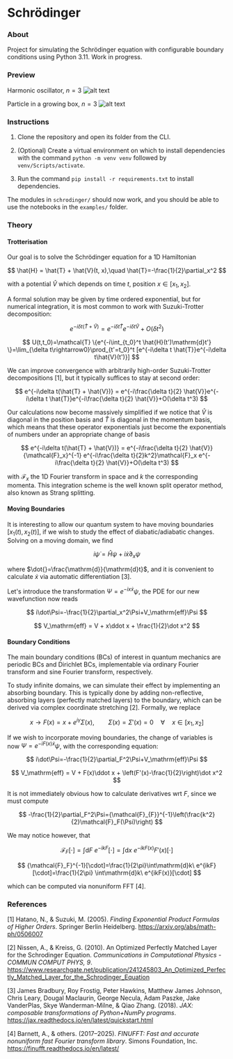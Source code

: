 # Schrödinger

### About
Project for simulating the Schrödinger equation with configurable boundary conditions using Python 3.11. Work in progress.

### Preview

Harmonic oscillator, $n=3$
![alt text](images/ho3.gif)

Particle in a growing box, $n=3$
![alt text](images/pib3.gif)

### Instructions

1. Clone the repository and open its folder from the CLI.

2. (Optional) Create a virtual environment on which to install dependencies with the command `python -m venv venv` followed by `venv/Scripts/activate`.

3. Run the command `pip install -r requirements.txt` to install dependencies.

The modules in `schrodinger/` should now work, and you should be able to use the notebooks in the `examples/` folder.

### Theory 

#### Trotterisation

Our goal is to solve the Schrödinger equation for a 1D Hamiltonian

$$
\hat{H} = \hat{T} + \hat{V}(t, x),\quad
\hat{T}=-\frac{1}{2}\partial_x^2
$$

with a potential $\hat{V}$ which depends on time $t$, position $x\in[x_1,x_2]$.

A formal solution may be given by time ordered exponential, but for numerical integration, it is most common to work with Suzuki-Trotter decomposition:

$$
e^{-i\delta t(\hat{T} + \hat{V})} = e^{-i\delta t \hat{T}}e^{-i\delta t\hat{V}}+O(\delta t^2)
$$

$$
U(t,t_0)=\mathcal{T} \{e^{-i\int_{t_0}^t \hat{H}(t')\mathrm{d}t'} \}=\lim_{\delta t\rightarrow0}\prod_{t'=t_0}^t [e^{-i\delta t \hat{T}}e^{-i\delta t\hat{V}(t')}]
$$

We can improve convergence with arbitrarily high-order Suzuki-Trotter decompositions [1], but it typically suffices to stay at second order: 

$$
e^{-i\delta t(\hat{T} + \hat{V})} = e^{-i\frac{\delta t}{2} \hat{V}}e^{-i\delta t \hat{T}}e^{-i\frac{\delta t}{2} \hat{V}}+O(\delta t^3)
$$

Our calculations now become massively simplified if we notice that $\hat{V}$ is diagonal in the position basis and $\hat{T}$ is diagonal in the momentum basis, which means that these operator exponentials just become the exponentials of numbers under an appropriate change of basis

$$
e^{-i\delta t(\hat{T} + \hat{V})} = e^{-i\frac{\delta t}{2} \hat{V}}{\mathcal{F}_x}^{-1} e^{-i\frac{\delta t}{2}k^2}\mathcal{F}_x e^{-i\frac{\delta t}{2} \hat{V}}+O(\delta t^3)
$$

with $\mathcal{F}_x$ the 1D Fourier transform in space and $k$ the corresponding momenta. This integration scheme is the well known split operator method, also known as Strang splitting.

#### Moving Boundaries

It is interesting to allow our quantum system to have moving boundaries $[x_1(t), x_2(t)]$, if we wish to study the effect of diabatic/adiabatic changes. Solving on a moving domain, we find 

$$
i\dot{\psi}=\hat{H}\psi+i\dot{x}\partial_x\psi
$$

where $\dot{}=\frac{\mathrm{d}}{\mathrm{d}t}$, and it is convenient to calculate $\dot{x}$ via automatic differentiation [3].

Let's introduce the transformation $\Psi=e^{-ix\dot x}\psi$, the PDE for our new wavefunction now reads

$$
i\dot\Psi=-\frac{1}{2}\partial_x^2\Psi+V_\mathrm{eff}\Psi
$$

$$
V_\mathrm{eff} = V + x\ddot x + \frac{1}{2}\dot x^2
$$

#### Boundary Conditions
The main boundary conditions (BCs) of interest in quantum mechanics are periodic BCs and Dirichlet BCs, implementable via ordinary Fourier transform and sine Fourier transform, respectively.

To study infinite domains, we can simulate their effect by implementing an absorbing boundary. This is typically done by adding non-reflective, absorbing layers (perfectly matched layers) to the boundary, which can be derived via complex coordinate stretching [2]. Formally, we replace

$$
x\rightarrow F(x)=x+e^{i\gamma}\Sigma(x), \qquad
\Sigma(x)=\Sigma'(x)=0\quad \forall\quad x\in[x_1,x_2]
$$

If we wish to incorporate moving boundaries, the change of variables is now $\Psi=e^{-iF(x)\dot x}\psi$, with the corresponding equation:

$$
i\dot\Psi=-\frac{1}{2}\partial_F^2\Psi+V_\mathrm{eff}\Psi
$$

$$
V_\mathrm{eff} = V + F(x)\ddot x + \left(F'(x)-\frac{1}{2}\right)\dot x^2
$$

It is not immediately obvious how to calculate derivatives wrt $F$, since we must compute

$$
-\frac{1}{2}\partial_F^2\Psi={\mathcal{F}_{F}}^{-1}\left(\frac{k^2}{2}\mathcal{F}_F(\Psi)\right)
$$

We may notice however, that

$$
\mathcal{F}_F[\cdot]=\int\mathrm{d}F\ e^{-ikF}[\cdot]=
\int\mathrm{d}x\ e^{-ikF(x)}F'(x)[\cdot]
$$

$$
{\mathcal{F}_F}^{-1}[\cdot]=\frac{1}{2\pi}\int\mathrm{d}k\ e^{ikF}[\cdot]=\frac{1}{2\pi}
\int\mathrm{d}k\ e^{ikF(x)}[\cdot]
$$

which can be computed via nonuniform FFT [4].

### References

[1] Hatano, N., & Suzuki, M. (2005). *Finding Exponential Product Formulas of Higher Orders*. Springer Berlin Heidelberg. https://arxiv.org/abs/math-ph/0506007

[2] Nissen, A., & Kreiss, G. (2010). An Optimized Perfectly Matched Layer for the Schrodinger Equation. *Communications in Computational Physics - COMMUN COMPUT PHYS, 9*. https://www.researchgate.net/publication/241245803_An_Optimized_Perfectly_Matched_Layer_for_the_Schrodinger_Equation

[3] James Bradbury, Roy Frostig, Peter Hawkins, Matthew James Johnson, Chris Leary, Dougal Maclaurin, George Necula, Adam Paszke, Jake VanderPlas, Skye Wanderman-Milne, & Qiao Zhang. (2018). *JAX: composable transformations of Python+NumPy programs*. https://jax.readthedocs.io/en/latest/quickstart.html

[4] Barnett, A., & others. (2017–2025). *FINUFFT: Fast and accurate nonuniform fast Fourier transform library*. Simons Foundation, Inc. https://finufft.readthedocs.io/en/latest/